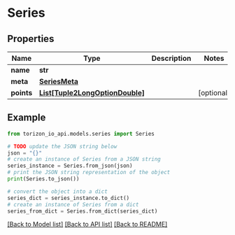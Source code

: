 # Series


## Properties

Name | Type | Description | Notes
------------ | ------------- | ------------- | -------------
**name** | **str** |  | 
**meta** | [**SeriesMeta**](SeriesMeta.md) |  | 
**points** | [**List[Tuple2LongOptionDouble]**](Tuple2LongOptionDouble.md) |  | [optional] 

## Example

```python
from torizon_io_api.models.series import Series

# TODO update the JSON string below
json = "{}"
# create an instance of Series from a JSON string
series_instance = Series.from_json(json)
# print the JSON string representation of the object
print(Series.to_json())

# convert the object into a dict
series_dict = series_instance.to_dict()
# create an instance of Series from a dict
series_from_dict = Series.from_dict(series_dict)
```
[[Back to Model list]](../README.md#documentation-for-models) [[Back to API list]](../README.md#documentation-for-api-endpoints) [[Back to README]](../README.md)



